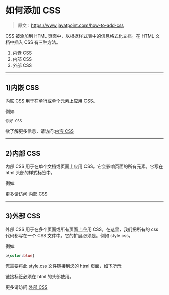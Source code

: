 # 如何添加 CSS

> 原文：<https://www.javatpoint.com/how-to-add-css>

CSS 被添加到 HTML 页面中，以根据样式表中的信息格式化文档。在 HTML 文档中插入 CSS 有三种方法。

1.  内嵌 CSS
2.  内部 CSS
3.  外部 CSS

* * *

## 1)内嵌 CSS

内联 CSS 用于在单行或单个元素上应用 CSS。

例如:

```css
你好 CSS

```

欲了解更多信息，请访问:[内嵌 CSS](inline-css)

* * *

## 2)内部 CSS

内部 CSS 用于在单个文档或页面上应用 CSS。它会影响页面的所有元素。它写在 html 头部的样式标签中。

例如:

更多请访问:[内部 CSS](internal-css)

* * *

## 3)外部 CSS

外部 CSS 用于在多个页面或所有页面上应用 CSS。在这里，我们把所有的 css 代码都写在一个 CSS 文件中。它的扩展必须是。例如 style.css。

例如:

```css
p{color:blue}

```

您需要将此 style.css 文件链接到您的 html 页面，如下所示:

链接标签必须在 html 的头部使用。

更多请访问:[外部 CSS](external-css)
